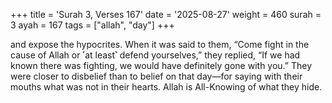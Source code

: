 +++
title = 'Surah 3, Verses 167'
date = '2025-08-27'
weight = 460
surah = 3
ayah = 167
tags = ["allah", "day"]
+++

and expose the hypocrites. When it was said to them, “Come fight in the cause of Allah or ˹at least˺ defend yourselves,” they replied, “If we had known there was fighting, we would have definitely gone with you.” They were closer to disbelief than to belief on that day—for saying with their mouths what was not in their hearts. Allah is All-Knowing of what they hide.